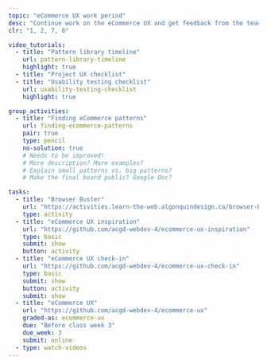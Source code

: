 ```yaml
---
topic: "eCommerce UX work period"
desc: "Continue work on the eCommerce UX and get feedback from the teacher."
clr: "1, 2, 7, 8"

video_tutorials:
  - title: "Pattern library timeline"
    url: pattern-library-timeline
    highlight: true
  - title: "Project UX checklist"
  - title: "Usability testing checklist"
    url: usability-testing-checklist
    highlight: true

group_activities:
  - title: "Finding eCommerce patterns"
    url: finding-ecommerce-patterns
    pair: true
    type: pencil
    no-solution: true
    # Needs to be improved!
    # More description? More examples?
    # Explain small patterns vs. big patterns?
    # Make the final board public? Google Doc?

tasks:
  - title: "Browser Buster"
    url: "https://activities.learn-the-web.algonquindesign.ca/browser-buster/"
    type: activity
  - title: "eCommerce UX inspiration"
    url: "https://github.com/acgd-webdev-4/ecommerce-ux-inspiration"
    type: basic
    submit: show
    button: activity
  - title: "eCommerce UX check-in"
    url: "https://github.com/acgd-webdev-4/ecommerce-ux-check-in"
    type: basic
    submit: show
    button: activity
    submit: show
  - title: "eCommerce UX"
    url: "https://github.com/acgd-webdev-4/ecommerce-ux"
    graded-as: ecommerce-ux
    due: "Before class week 3"
    due_week: 3
    submit: online
  - type: watch-videos
---
```

